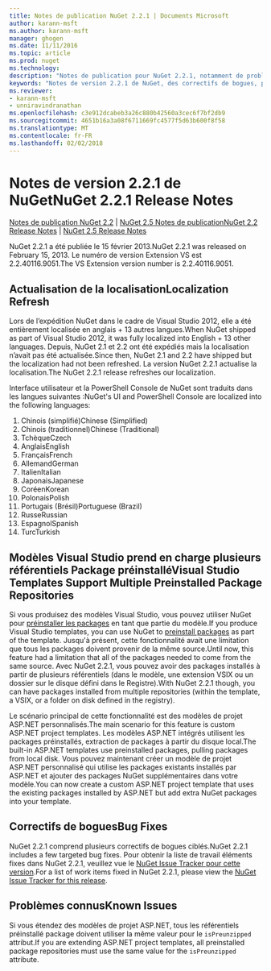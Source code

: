 ```yaml
---
title: Notes de publication NuGet 2.2.1 | Documents Microsoft
author: karann-msft
ms.author: karann-msft
manager: ghogen
ms.date: 11/11/2016
ms.topic: article
ms.prod: nuget
ms.technology: 
description: "Notes de publication pour NuGet 2.2.1, notamment de problèmes connus, des correctifs de bogues, les fonctionnalités ajoutées et dcr."
keywords: "Notes de version 2.2.1 de NuGet, des correctifs de bogues, problèmes connus, ajouté des fonctionnalités, DCR"
ms.reviewer:
- karann-msft
- unniravindranathan
ms.openlocfilehash: c3e912dcabeb3a26c880b42560a3cec6f7bf2db9
ms.sourcegitcommit: 4651b16a3a08f6711669fc4577f5d63b600f8f58
ms.translationtype: MT
ms.contentlocale: fr-FR
ms.lasthandoff: 02/02/2018
---
```

# <a name="nuget-221-release-notes"></a><span data-ttu-id="f54f2-104">Notes de version 2.2.1 de NuGet</span><span class="sxs-lookup"><span data-stu-id="f54f2-104">NuGet 2.2.1 Release Notes</span></span>

<span data-ttu-id="f54f2-105">[Notes de publication NuGet 2.2](../release-notes/nuget-2.2.md) | [NuGet 2.5 Notes de publication](../release-notes/nuget-2.5.md)</span><span class="sxs-lookup"><span data-stu-id="f54f2-105">[NuGet 2.2 Release Notes](../release-notes/nuget-2.2.md) | [NuGet 2.5 Release Notes](../release-notes/nuget-2.5.md)</span></span>

<span data-ttu-id="f54f2-106">NuGet 2.2.1 a été publiée le 15 février 2013.</span><span class="sxs-lookup"><span data-stu-id="f54f2-106">NuGet 2.2.1 was released on February 15, 2013.</span></span>  <span data-ttu-id="f54f2-107">Le numéro de version Extension VS est 2.2.40116.9051.</span><span class="sxs-lookup"><span data-stu-id="f54f2-107">The VS Extension version number is 2.2.40116.9051.</span></span>

## <a name="localization-refresh"></a><span data-ttu-id="f54f2-108">Actualisation de la localisation</span><span class="sxs-lookup"><span data-stu-id="f54f2-108">Localization Refresh</span></span>
<span data-ttu-id="f54f2-109">Lors de l’expédition NuGet dans le cadre de Visual Studio 2012, elle a été entièrement localisée en anglais + 13 autres langues.</span><span class="sxs-lookup"><span data-stu-id="f54f2-109">When NuGet shipped as part of Visual Studio 2012, it was fully localized into English + 13 other languages.</span></span>  <span data-ttu-id="f54f2-110">Depuis, NuGet 2.1 et 2.2 ont été expédiés mais la localisation n’avait pas été actualisée.</span><span class="sxs-lookup"><span data-stu-id="f54f2-110">Since then, NuGet 2.1 and 2.2 have shipped but the localization had not been refreshed.</span></span>  <span data-ttu-id="f54f2-111">La version NuGet 2.2.1 actualise la localisation.</span><span class="sxs-lookup"><span data-stu-id="f54f2-111">The NuGet 2.2.1 release refreshes our localization.</span></span>

<span data-ttu-id="f54f2-112">Interface utilisateur et la PowerShell Console de NuGet sont traduits dans les langues suivantes :</span><span class="sxs-lookup"><span data-stu-id="f54f2-112">NuGet's UI and PowerShell Console are localized into the following languages:</span></span>

1. <span data-ttu-id="f54f2-113">Chinois (simplifié)</span><span class="sxs-lookup"><span data-stu-id="f54f2-113">Chinese (Simplified)</span></span>
1. <span data-ttu-id="f54f2-114">Chinois (traditionnel)</span><span class="sxs-lookup"><span data-stu-id="f54f2-114">Chinese (Traditional)</span></span>
1. <span data-ttu-id="f54f2-115">Tchèque</span><span class="sxs-lookup"><span data-stu-id="f54f2-115">Czech</span></span>
1. <span data-ttu-id="f54f2-116">Anglais</span><span class="sxs-lookup"><span data-stu-id="f54f2-116">English</span></span>
1. <span data-ttu-id="f54f2-117">Français</span><span class="sxs-lookup"><span data-stu-id="f54f2-117">French</span></span>
1. <span data-ttu-id="f54f2-118">Allemand</span><span class="sxs-lookup"><span data-stu-id="f54f2-118">German</span></span>
1. <span data-ttu-id="f54f2-119">Italien</span><span class="sxs-lookup"><span data-stu-id="f54f2-119">Italian</span></span>
1. <span data-ttu-id="f54f2-120">Japonais</span><span class="sxs-lookup"><span data-stu-id="f54f2-120">Japanese</span></span>
1. <span data-ttu-id="f54f2-121">Coréen</span><span class="sxs-lookup"><span data-stu-id="f54f2-121">Korean</span></span>
1. <span data-ttu-id="f54f2-122">Polonais</span><span class="sxs-lookup"><span data-stu-id="f54f2-122">Polish</span></span>
1. <span data-ttu-id="f54f2-123">Portugais (Brésil)</span><span class="sxs-lookup"><span data-stu-id="f54f2-123">Portuguese (Brazil)</span></span>
1. <span data-ttu-id="f54f2-124">Russe</span><span class="sxs-lookup"><span data-stu-id="f54f2-124">Russian</span></span>
1. <span data-ttu-id="f54f2-125">Espagnol</span><span class="sxs-lookup"><span data-stu-id="f54f2-125">Spanish</span></span>
1. <span data-ttu-id="f54f2-126">Turc</span><span class="sxs-lookup"><span data-stu-id="f54f2-126">Turkish</span></span>

## <a name="visual-studio-templates-support-multiple-preinstalled-package-repositories"></a><span data-ttu-id="f54f2-127">Modèles Visual Studio prend en charge plusieurs référentiels Package préinstallé</span><span class="sxs-lookup"><span data-stu-id="f54f2-127">Visual Studio Templates Support Multiple Preinstalled Package Repositories</span></span>
<span data-ttu-id="f54f2-128">Si vous produisez des modèles Visual Studio, vous pouvez utiliser NuGet pour [préinstaller les packages](../visual-studio-extensibility/visual-studio-templates.md) en tant que partie du modèle.</span><span class="sxs-lookup"><span data-stu-id="f54f2-128">If you produce Visual Studio templates, you can use NuGet to [preinstall packages](../visual-studio-extensibility/visual-studio-templates.md) as part of the template.</span></span>  <span data-ttu-id="f54f2-129">Jusqu'à présent, cette fonctionnalité avait une limitation que tous les packages doivent provenir de la même source.</span><span class="sxs-lookup"><span data-stu-id="f54f2-129">Until now, this feature had a limitation that all of the packages needed to come from the same source.</span></span>  <span data-ttu-id="f54f2-130">Avec NuGet 2.2.1, vous pouvez avoir des packages installés à partir de plusieurs référentiels (dans le modèle, une extension VSIX ou un dossier sur le disque défini dans le Registre).</span><span class="sxs-lookup"><span data-stu-id="f54f2-130">With NuGet 2.2.1 though, you can have packages installed from multiple repositories (within the template, a VSIX, or a folder on disk defined in the registry).</span></span>

<span data-ttu-id="f54f2-131">Le scénario principal de cette fonctionnalité est des modèles de projet ASP.NET personnalisés.</span><span class="sxs-lookup"><span data-stu-id="f54f2-131">The main scenario for this feature is custom ASP.NET project templates.</span></span>  <span data-ttu-id="f54f2-132">Les modèles ASP.NET intégrés utilisent les packages préinstallés, extraction de packages à partir du disque local.</span><span class="sxs-lookup"><span data-stu-id="f54f2-132">The built-in ASP.NET templates use preinstalled packages, pulling packages from local disk.</span></span>  <span data-ttu-id="f54f2-133">Vous pouvez maintenant créer un modèle de projet ASP.NET personnalisé qui utilise les packages existants installés par ASP.NET et ajouter des packages NuGet supplémentaires dans votre modèle.</span><span class="sxs-lookup"><span data-stu-id="f54f2-133">You can now create a custom ASP.NET project template that uses the existing packages installed by ASP.NET but add extra NuGet packages into your template.</span></span>

## <a name="bug-fixes"></a><span data-ttu-id="f54f2-134">Correctifs de bogues</span><span class="sxs-lookup"><span data-stu-id="f54f2-134">Bug Fixes</span></span>
<span data-ttu-id="f54f2-135">NuGet 2.2.1 comprend plusieurs correctifs de bogues ciblés.</span><span class="sxs-lookup"><span data-stu-id="f54f2-135">NuGet 2.2.1 includes a few targeted bug fixes.</span></span> <span data-ttu-id="f54f2-136">Pour obtenir la liste de travail éléments fixes dans NuGet 2.2.1, veuillez vue le [NuGet Issue Tracker pour cette version](http://nuget.codeplex.com/workitem/list/advanced?keyword=&status=Closed&type=All&priority=All&release=NuGet%202.2.1&assignedTo=All&component=All&sortField=LastUpdatedDate&sortDirection=Descending&page=0).</span><span class="sxs-lookup"><span data-stu-id="f54f2-136">For a list of work items fixed in NuGet 2.2.1, please view the [NuGet Issue Tracker for this release](http://nuget.codeplex.com/workitem/list/advanced?keyword=&status=Closed&type=All&priority=All&release=NuGet%202.2.1&assignedTo=All&component=All&sortField=LastUpdatedDate&sortDirection=Descending&page=0).</span></span>


## <a name="known-issues"></a><span data-ttu-id="f54f2-137">Problèmes connus</span><span class="sxs-lookup"><span data-stu-id="f54f2-137">Known Issues</span></span>

<span data-ttu-id="f54f2-138">Si vous étendez des modèles de projet ASP.NET, tous les référentiels préinstallé package doivent utiliser la même valeur pour le `isPreunzipped` attribut.</span><span class="sxs-lookup"><span data-stu-id="f54f2-138">If you are extending ASP.NET project templates, all preinstalled package repositories must use the same value for the `isPreunzipped` attribute.</span></span>
